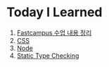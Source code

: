 # Today I Learned

1. [Fastcampus 수업 내용 정리](https://github.com/chayeoi/TIL/tree/master/Fastcampus)
2. [CSS](https://github.com/chayeoi/TIL/tree/master/CSS)
3. [Node](https://github.com/chayeoi/TIL/tree/master/Node)
4. [Static Type Checking](https://github.com/chayeoi/TIL/tree/master/Static%20Type%20Checking)